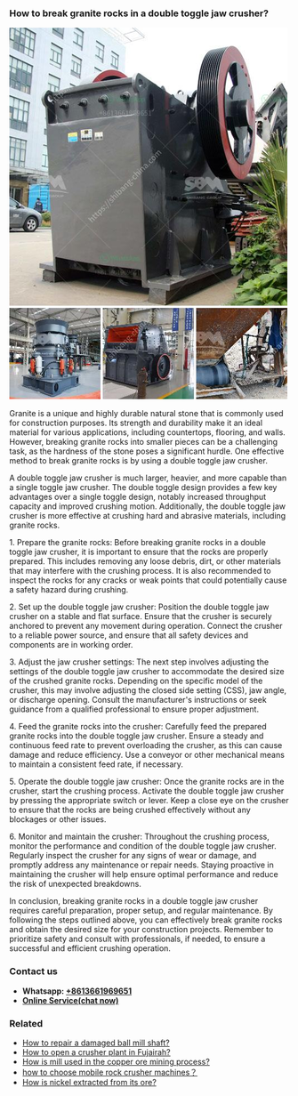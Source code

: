 <h3>How to break granite rocks in a double toggle jaw crusher?</h3><img src='1701745079.jpg' alt=''><p>Granite is a unique and highly durable natural stone that is commonly used for construction purposes. Its strength and durability make it an ideal material for various applications, including countertops, flooring, and walls. However, breaking granite rocks into smaller pieces can be a challenging task, as the hardness of the stone poses a significant hurdle. One effective method to break granite rocks is by using a double toggle jaw crusher.</p><p>A double toggle jaw crusher is much larger, heavier, and more capable than a single toggle jaw crusher. The double toggle design provides a few key advantages over a single toggle design, notably increased throughput capacity and improved crushing motion. Additionally, the double toggle jaw crusher is more effective at crushing hard and abrasive materials, including granite rocks.</p><p>1. Prepare the granite rocks: Before breaking granite rocks in a double toggle jaw crusher, it is important to ensure that the rocks are properly prepared. This includes removing any loose debris, dirt, or other materials that may interfere with the crushing process. It is also recommended to inspect the rocks for any cracks or weak points that could potentially cause a safety hazard during crushing.</p><p>2. Set up the double toggle jaw crusher: Position the double toggle jaw crusher on a stable and flat surface. Ensure that the crusher is securely anchored to prevent any movement during operation. Connect the crusher to a reliable power source, and ensure that all safety devices and components are in working order.</p><p>3. Adjust the jaw crusher settings: The next step involves adjusting the settings of the double toggle jaw crusher to accommodate the desired size of the crushed granite rocks. Depending on the specific model of the crusher, this may involve adjusting the closed side setting (CSS), jaw angle, or discharge opening. Consult the manufacturer's instructions or seek guidance from a qualified professional to ensure proper adjustment.</p><p>4. Feed the granite rocks into the crusher: Carefully feed the prepared granite rocks into the double toggle jaw crusher. Ensure a steady and continuous feed rate to prevent overloading the crusher, as this can cause damage and reduce efficiency. Use a conveyor or other mechanical means to maintain a consistent feed rate, if necessary.</p><p>5. Operate the double toggle jaw crusher: Once the granite rocks are in the crusher, start the crushing process. Activate the double toggle jaw crusher by pressing the appropriate switch or lever. Keep a close eye on the crusher to ensure that the rocks are being crushed effectively without any blockages or other issues.</p><p>6. Monitor and maintain the crusher: Throughout the crushing process, monitor the performance and condition of the double toggle jaw crusher. Regularly inspect the crusher for any signs of wear or damage, and promptly address any maintenance or repair needs. Staying proactive in maintaining the crusher will help ensure optimal performance and reduce the risk of unexpected breakdowns.</p><p>In conclusion, breaking granite rocks in a double toggle jaw crusher requires careful preparation, proper setup, and regular maintenance. By following the steps outlined above, you can effectively break granite rocks and obtain the desired size for your construction projects. Remember to prioritize safety and consult with professionals, if needed, to ensure a successful and efficient crushing operation.</p><h3>Contact us</h3><ul><li><strong>Whatsapp:&nbsp;<a href="https://wa.me/8613661969651">+8613661969651</a></strong></li><li><a href="https://swt.shibang-china.com/?git&amp;zhl&amp;How to break granite rocks in a double toggle jaw crusher"><strong>Online Service(chat now)</strong></a></li></ul><h3>Related</h3><ul><li><a href='How to repair a damaged ball mill shaft.md'>How to repair a damaged ball mill shaft?</a></li><li><a href='How to open a crusher plant in Fujairah.md'>How to open a crusher plant in Fujairah?</a></li><li><a href='How is mill used in the copper ore mining process.md'>How is mill used in the copper ore mining process?</a></li><li><a href='how to choose mobile rock crusher machines？.md'>how to choose mobile rock crusher machines？</a></li><li><a href='How is nickel extracted from its ore.md'>How is nickel extracted from its ore?</a></li></ul>